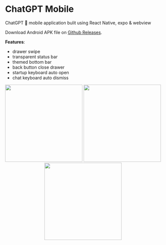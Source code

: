 # ChatGPT Mobile

ChatGPT 🤖 mobile application bulit using React Native, expo &amp; webview

Download Android APK file on [Github Releases](https://github.com/nezort11/chatgpt-mobile/releases/).

**Features**:

- drawer swipe
- transparent status bar
- themed bottom bar
- back button close drawer
- startup keyboard auto open
- chat keyboard auto dismiss

<div align="center">

  <img src="https://user-images.githubusercontent.com/59317431/209671813-fe5074a4-f0a1-4c89-9946-a97961a60b59.jpg" width="250px" />
  
  <img src="https://user-images.githubusercontent.com/59317431/209671823-04182d33-ab5e-4bc2-8301-a34253721eb8.jpg" width="250px" />

  <img src="https://user-images.githubusercontent.com/59317431/209671830-962b1ffc-e717-4523-8905-b262788fd33c.jpg" width="250px" />

</div>
